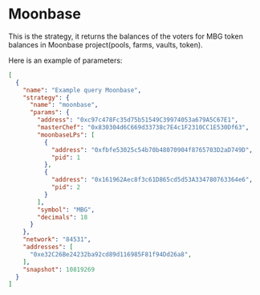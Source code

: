 # Moonbase

This is the strategy, it returns the balances of the voters for MBG token balances
in Moonbase project(pools, farms, vaults, token).

Here is an example of parameters:

```json
[
  {
    "name": "Example query Moonbase",
    "strategy": {
      "name": "moonbase",
      "params": {
        "address": "0xc97c478Fc35d75b51549C39974053a679A5C67E1",
        "masterChef": "0x830304d6C669d33738c7E4c1F2310CC1E530Df63",
        "moonbaseLPs": [
          {
            "address": "0xfbfe53025c54b70b48070904f8765703D2aD749D",
            "pid": 1
          },
          {
            "address": "0x161962Aec8f3c61D865cd5d53A334780763364e6",
            "pid": 2
          }
        ],
        "symbol": "MBG",
        "decimals": 18
      }
    },
    "network": "84531",
    "addresses": [
      "0xe32C26Be24232ba92cd89d116985F81f94Dd26a8",
    ],
    "snapshot": 10819269
  }
]
```
